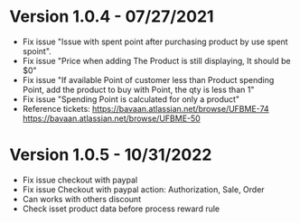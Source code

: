 # Version 1.0.4 - 07/27/2021
- Fix issue "Issue with spent point after purchasing product by use spent spoint".
- Fix issue "Price when adding The Product is still displaying, It should be $0"
- Fix issue "If  available Point of customer less than Product spending Point,  add the product to buy with Point, the qty is less than 1"
- Fix issue "Spending Point is calculated for only a product"
- Reference tickets:
https://bavaan.atlassian.net/browse/UFBME-74
https://bavaan.atlassian.net/browse/UFBME-50

# Version 1.0.5 - 10/31/2022
- Fix issue checkout with paypal
- Fix issue Checkout with paypal action: Authorization, Sale, Order
- Can works with others discount
- Check isset product data before process reward rule

